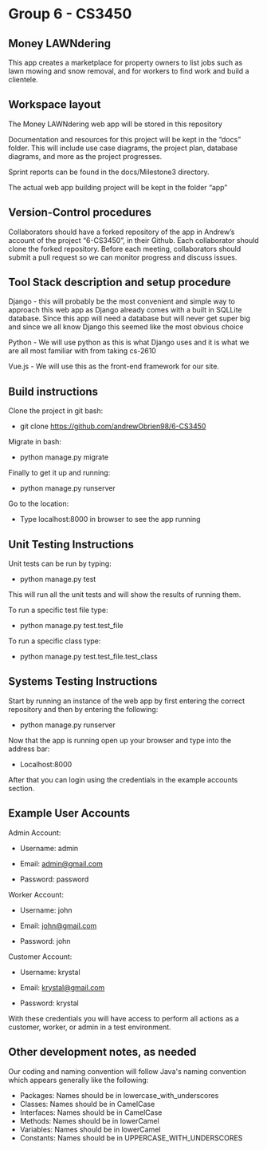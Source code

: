 # Group 6 - CS3450

## Money LAWNdering
This app creates a marketplace for property owners to list jobs such as lawn mowing and snow removal, and for workers to find work and build a clientele.

## Workspace layout
The Money LAWNdering web app will be stored in this repository

Documentation and resources for this project will be kept in the “docs” folder. This will include use case diagrams, the project plan, database diagrams, and more as the project progresses.

Sprint reports can be found in the docs/Milestone3 directory.

The actual web app building project will be kept in the folder “app”

## Version-Control procedures
Collaborators should have a forked repository of the app in Andrew’s account of the project “6-CS3450”, in their Github. Each collaborator should clone the forked repository. Before each meeting, collaborators should submit a pull request so we can monitor progress and discuss issues.

## Tool Stack description and setup procedure
Django - this will probably be the most convenient and simple way to approach this web app as Django already comes with a built in SQLLite database. Since this app will need a database but will never get super big and since we all know Django this seemed like the most obvious choice

Python - We will use python as this is what Django uses and it is what we are all most familiar with from taking cs-2610

Vue.js - We will use this as the front-end framework for our site.


## Build instructions
Clone the project in git bash:
- git clone https://github.com/andrewObrien98/6-CS3450

Migrate in bash:
- python manage.py migrate

Finally to get it up and running:
- python manage.py runserver

Go to the location:
- Type localhost:8000 in browser to see the app running

## Unit Testing Instructions
Unit tests can be run by typing:
- python manage.py test

This will run all the unit tests and will show the results of running them.

To run a specific test file type:
- python manage.py test.test_file

To run a specific class type:
- python manage.py test.test_file.test_class


## Systems Testing Instructions
Start by running an instance of the web app by first entering the correct repository and then by entering the following:
- python manage.py runserver

Now that the app is running open up your browser and type into the address bar:
- Localhost:8000

After that you can login using the credentials in the example accounts section.

## Example User Accounts
Admin Account:
- Username: admin

- Email: admin@gmail.com
    
- Password: password

Worker Account:
- Username: john

- Email: john@gmail.com

- Password: john

Customer Account:
- Username: krystal

- Email: krystal@gmail.com

- Password: krystal

With these credentials you will have access to perform all actions as a customer, worker, or admin in a test environment.

## Other development notes, as needed
Our coding and naming convention will follow Java's naming convention which appears generally like the following:
* Packages: Names should be in lowercase_with_underscores
* Classes: Names should be in CamelCase
* Interfaces: Names should be in CamelCase
* Methods: Names should be in lowerCamel
* Variables: Names should be in lowerCamel
* Constants: Names should be in UPPERCASE_WITH_UNDERSCORES

